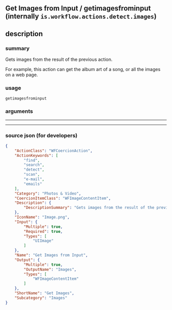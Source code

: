 
## Get Images from Input / getimagesfrominput (internally `is.workflow.actions.detect.images`)


## description

### summary

Gets images from the result of the previous action.

For example, this action can get the album art of a song, or all the images on a web page.


### usage
```
getimagesfrominput 
```

### arguments

---



---

### source json (for developers)

```json
{
	"ActionClass": "WFCoercionAction",
	"ActionKeywords": [
		"find",
		"search",
		"detect",
		"scan",
		"e-mail",
		"emails"
	],
	"Category": "Photos & Video",
	"CoercionItemClass": "WFImageContentItem",
	"Description": {
		"DescriptionSummary": "Gets images from the result of the previous action.\n\nFor example, this action can get the album art of a song, or all the images on a web page."
	},
	"IconName": "Image.png",
	"Input": {
		"Multiple": true,
		"Required": true,
		"Types": [
			"UIImage"
		]
	},
	"Name": "Get Images from Input",
	"Output": {
		"Multiple": true,
		"OutputName": "Images",
		"Types": [
			"WFImageContentItem"
		]
	},
	"ShortName": "Get Images",
	"Subcategory": "Images"
}
```
